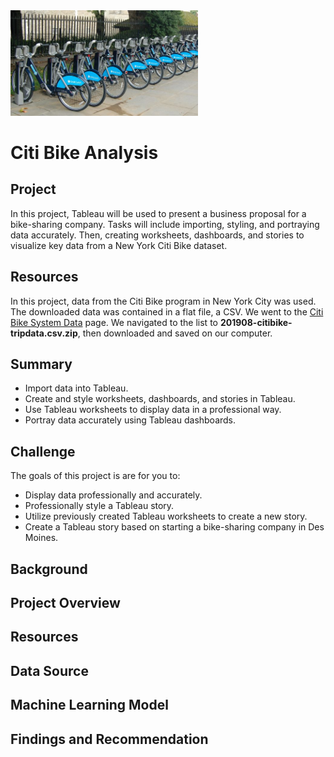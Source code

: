<img src="pics/bike.jpg" alt="drawing" width="300"/>

# Citi Bike Analysis
## Project
In this project, Tableau will be used to present a business proposal for a bike-sharing company. Tasks will include importing, styling, and portraying data accurately. Then, creating worksheets, dashboards, and stories to visualize key data from a New York Citi Bike dataset. 

## Resources  
In this project, data from the Citi Bike program in New York City was used. The downloaded data was contained in a flat file, a CSV. 
We went to the [Citi Bike System Data](https://www.citibikenyc.com/system-data) page. We navigated to the list to **201908-citibike-tripdata.csv.zip**, then downloaded and saved on our computer.  

## Summary
- Import data into Tableau.
- Create and style worksheets, dashboards, and stories in Tableau.
- Use Tableau worksheets to display data in a professional way.
- Portray data accurately using Tableau dashboards.

## Challenge 
The goals of this project is are for you to:
- Display data professionally and accurately.
- Professionally style a Tableau story.
- Utilize previously created Tableau worksheets to create a new story.
- Create a Tableau story based on starting a bike-sharing company in Des Moines.


## Background
## Project Overview
## Resources
## Data Source
## Machine Learning Model
## Findings and Recommendation
